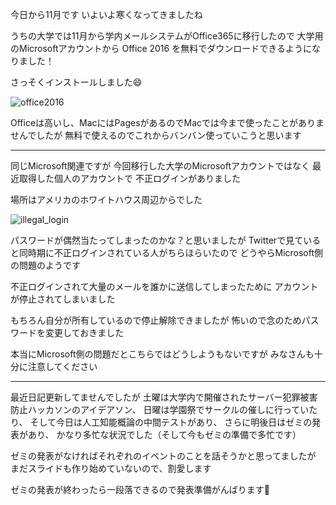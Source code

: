 今日から11月です
いよいよ寒くなってきましたね

うちの大学では11月から学内メールシステムがOffice365に移行したので
大学用のMicrosoftアカウントから Office 2016 を無料でダウンロードできるようになりました！

さっそくインストールしました:smile:

![office2016](https://noraworld.github.io/box-bulbasaur/2016/11/office2016.png)

Officeは高いし、MacにはPagesがあるのでMacでは今まで使ったことがありませんでしたが
無料で使えるのでこれからバンバン使っていこうと思います

***

同じMicrosoft関連ですが
今回移行した大学のMicrosoftアカウントではなく
最近取得した個人のアカウントで
不正ログインがありました

場所はアメリカのホワイトハウス周辺からでした

![illegal_login](https://noraworld.github.io/box-bulbasaur/2016/11/illegal_login.png)

パスワードが偶然当たってしまったのかな？と思いましたが
Twitterで見ていると同時期に不正ログインされている人がちらほらいたので
どうやらMicrosoft側の問題のようです

不正ログインされて大量のメールを誰かに送信してしまったために
アカウントが停止されてしまいました

もちろん自分が所有しているので停止解除できましたが
怖いので念のためパスワードを変更しておきました

本当にMicrosoft側の問題だとこちらではどうしようもないですが
みなさんも十分に注意してください

***

最近日記更新してませんでしたが
土曜は大学内で開催されたサーバー犯罪被害防止ハッカソンのアイデアソン、
日曜は学園祭でサークルの催しに行っていたり、
そして今日は人工知能概論の中間テストがあり、
さらに明後日はゼミの発表があり、
かなり多忙な状況でした（そして今もゼミの準備で多忙です）

ゼミの発表がなければそれぞれのイベントのことを話そうかと思ってましたが
まだスライドも作り始めていないので、割愛します

ゼミの発表が終わったら一段落できるので発表準備がんばります:muscle:
